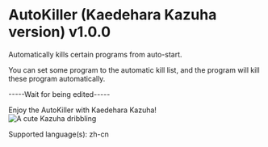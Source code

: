 # AutoKiller (Kaedehara Kazuha version) v1.0.0
Automatically kills certain programs from auto-start.          

You can set some program to the automatic kill list, and the program will kill these program automatically.        

-----Wait for being edited-----      

Enjoy the AutoKiller with Kaedehara Kazuha!         
![A cute Kazuha dribbling](https://github.com/yang033/AutoKiller/blob/main/Kaedehara_Kazuha_dribbling.gif)

Supported language(s): zh-cn
